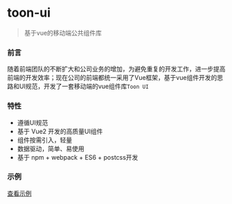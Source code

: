 # toon-ui

> 基于vue的移动端公共组件库

### 前言
随着前端团队的不断扩大和公司业务的增加，为避免重复的开发工作，进一步提高前端的开发效率；现在公司的前端都统一采用了Vue框架，基于vue组件开发的思路和UI规范，开发了一套移动端的vue组件库`Toon UI`

### 特性
* 遵循UI规范
* 基于 Vue2 开发的高质量UI组件
* 组件按需引入，轻量
* 数据驱动，简单、易使用
* 基于 npm + webpack + ES6 + postcss开发

### 示例
[查看示例](https://zhoujiqiu.github.io/toon-ui/dist/#/demos/demolist)